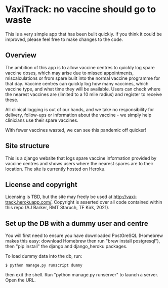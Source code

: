 # VaxiTrack: no vaccine should go to waste

This is a very simple app that has been built quickly. If you think it could be improved, please feel free to make changes to the code.


## Overview

The ambition of this app is to allow vaccine centres to quickly log spare vaccine doses, which may arise due to missed appointments, miscalculations or from spare built into the normal vaccine programme for that day. Vaccine centres can quickly log how many vaccines, which vaccine type, and what time they will be available. Users can check where the nearest vaccines are (limited to a 10 mile radius) and register to receive these.

All clinical logging is out of our hands, and we take no responsibility for delivery, follow-ups or information about the vaccine - we simply help clinicians use their spare vaccines.

With fewer vaccines wasted, we can see this pandemic off quicker!

## Site structure

This is a django website that logs spare vaccine information provided by vaccine centres and shows users where the nearest spares are to their location. The site is currently hosted on Heroku.


## License and copyright
Licensing is TBD, but the site may freely be used at http://vaxi-track.herokuapp.com/.
Copyright is asserted over all code contained within this repo (AJ Barker, RMT Staruch, TF Kirk, 2021).


## Set up the DB with a dummy user and centre

You will first need to ensure you have downloaded PostGreSQL (Homebrew makes this easy: download Homebrew then run "brew install postgresql"), then "pip install" the django and django_heroku packages.

To load dummy data into the db, run: 
```
$ python manage.py runscript dummy
```

then exit the shell. Run "python manage.py runserver" to launch a server. Open the URL.
